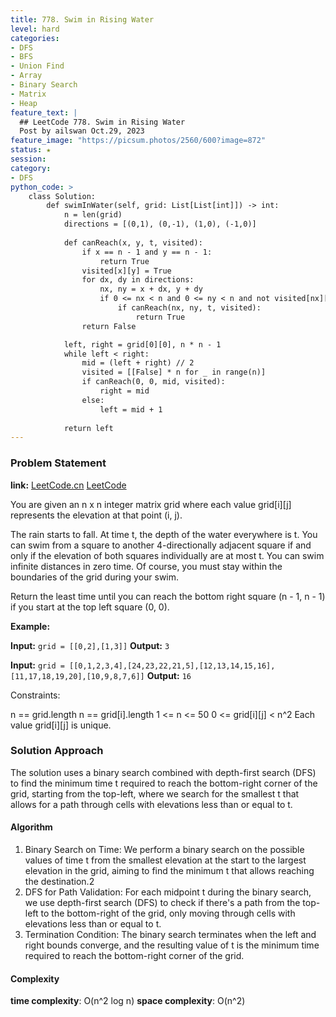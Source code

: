 ```yaml
---
title: 778. Swim in Rising Water
level: hard
categories:
- DFS
- BFS
- Union Find
- Array
- Binary Search
- Matrix
- Heap
feature_text: |
  ## LeetCode 778. Swim in Rising Water
  Post by ailswan Oct.29, 2023
feature_image: "https://picsum.photos/2560/600?image=872"
status: ★
session: 
category:
- DFS
python_code: >
    class Solution:
        def swimInWater(self, grid: List[List[int]]) -> int:
            n = len(grid)
            directions = [(0,1), (0,-1), (1,0), (-1,0)]
            
            def canReach(x, y, t, visited):
                if x == n - 1 and y == n - 1:
                    return True
                visited[x][y] = True
                for dx, dy in directions:
                    nx, ny = x + dx, y + dy
                    if 0 <= nx < n and 0 <= ny < n and not visited[nx][ny] and grid[nx][ny] <= t:
                        if canReach(nx, ny, t, visited):
                            return True
                return False

            left, right = grid[0][0], n * n - 1
            while left < right:
                mid = (left + right) // 2
                visited = [[False] * n for _ in range(n)]
                if canReach(0, 0, mid, visited):
                    right = mid
                else:
                    left = mid + 1
            
            return left
---
```


### Problem Statement
**link:**
[LeetCode.cn](https://leetcode.cn/problems/swim-in-rising-water/)
[LeetCode](https://leetcode.com/problems/swim-in-rising-water/)
 
You are given an n x n integer matrix grid where each value grid[i][j] represents the elevation at that point (i, j).

The rain starts to fall. At time t, the depth of the water everywhere is t. You can swim from a square to another 4-directionally adjacent square if and only if the elevation of both squares individually are at most t. You can swim infinite distances in zero time. Of course, you must stay within the boundaries of the grid during your swim.

Return the least time until you can reach the bottom right square (n - 1, n - 1) if you start at the top left square (0, 0).

**Example:**

**Input:** `grid = [[0,2],[1,3]]`
**Output:** `3`
 
**Input:** `grid = [[0,1,2,3,4],[24,23,22,21,5],[12,13,14,15,16],[11,17,18,19,20],[10,9,8,7,6]]`
**Output:** `16`

 Constraints:

n == grid.length
n == grid[i].length
1 <= n <= 50
0 <= grid[i][j] < n^2
Each value grid[i][j] is unique.
  
### Solution Approach
The solution uses a binary search combined with depth-first search (DFS) to find the minimum time t required to reach the bottom-right corner of the grid, starting from the top-left, where we search for the smallest t that allows for a path through cells with elevations less than or equal to t.

#### Algorithm
1. Binary Search on Time: We perform a binary search on the possible values of time t from the smallest elevation at the start to the largest elevation in the grid, aiming to find the minimum t that allows reaching the destination.2
2. DFS for Path Validation: For each midpoint t during the binary search, we use depth-first search (DFS) to check if there's a path from the top-left to the bottom-right of the grid, only moving through cells with elevations less than or equal to t.
3. Termination Condition: The binary search terminates when the left and right bounds converge, and the resulting value of t is the minimum time required to reach the bottom-right corner of the grid. 

#### Complexity
 **time complexity**: O(n^2 log n)
 **space complexity**: O(n^2)